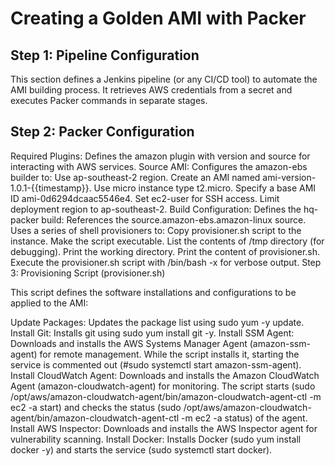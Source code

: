 # Creating a Golden AMI with Packer

## Step 1: Pipeline Configuration 

This section defines a Jenkins pipeline (or any CI/CD tool) to automate the AMI building process. It retrieves AWS credentials from a secret and executes Packer commands in separate stages.

## Step 2: Packer Configuration

Required Plugins: Defines the amazon plugin with version and source for interacting with AWS services.
Source AMI: Configures the amazon-ebs builder to:
Use ap-southeast-2 region.
Create an AMI named ami-version-1.0.1-{{timestamp}}.
Use micro instance type t2.micro.
Specify a base AMI ID ami-0d6294dcaac5546e4.
Set ec2-user for SSH access.
Limit deployment region to ap-southeast-2.
Build Configuration: Defines the hq-packer build:
References the source.amazon-ebs.amazon-linux source.
Uses a series of shell provisioners to:
Copy provisioner.sh script to the instance.
Make the script executable.
List the contents of /tmp directory (for debugging).
Print the working directory.
Print the content of provisioner.sh.
Execute the provisioner.sh script with /bin/bash -x for verbose output.
Step 3: Provisioning Script (provisioner.sh)

This script defines the software installations and configurations to be applied to the AMI:

Update Packages: Updates the package list using sudo yum -y update.
Install Git: Installs git using sudo yum install git -y.
Install SSM Agent: Downloads and installs the AWS Systems Manager Agent (amazon-ssm-agent) for remote management. While the script installs it, starting the service is commented out (#sudo systemctl start amazon-ssm-agent).
Install CloudWatch Agent: Downloads and installs the Amazon CloudWatch Agent (amazon-cloudwatch-agent) for monitoring. The script starts (sudo /opt/aws/amazon-cloudwatch-agent/bin/amazon-cloudwatch-agent-ctl -m ec2 -a start) and checks the status (sudo /opt/aws/amazon-cloudwatch-agent/bin/amazon-cloudwatch-agent-ctl -m ec2 -a status) of the agent.
Install AWS Inspector: Downloads and installs the AWS Inspector agent for vulnerability scanning.
Install Docker: Installs Docker (sudo yum install docker -y) and starts the service (sudo systemctl start docker).
